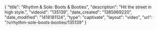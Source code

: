 {
    "title": "Rhythm & Sole: Boots & Booties",
    "description": "Hit the street in high style.",
    "videoid": "135139",
    "date_created": "1385969220",
    "date_modified": "1418181124",
    "type": "captivate",
    "layout": "video",
    "url": "\/v\/rhythm-sole-boots-booties\/135139"
}